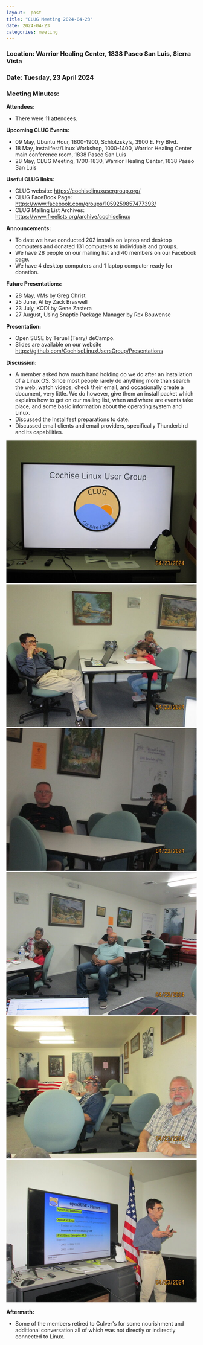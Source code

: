 ```yaml
---
layout:  post
title: "CLUG Meeting 2024-04-23"
date: 2024-04-23
categories: meeting
---
```


### Location: Warrior Healing Center, 1838 Paseo San Luis, Sierra Vista

### Date: Tuesday, 23 April 2024
### Meeting Minutes:

**Attendees:** 
 * There were 11 attendees.

**Upcoming CLUG Events:**
 * 09 May, Ubuntu Hour, 1800-1900, Schlotzsky’s, 3900 E. Fry Blvd.
 * 18 May, Installfest/Linux Workshop, 1000-1400, Warrior Healing Center main conference room, 1838 Paseo San Luis
 * 28 May, CLUG Meeting, 1700-1830, Warrior Healing Center, 1838 Paseo San Luis

**Useful CLUG links:**
 * CLUG website:  https://cochiselinuxusergroup.org/
 * CLUG FaceBook Page:  https://www.facebook.com/groups/1059259857477393/
 * CLUG Mailing List Archives:  https://www.freelists.org/archive/cochiselinux

**Announcements:**
 * To date we have conducted 202 installs on laptop and desktop computers and donated 131 computers to individuals and groups.
 * We have 28 people on our mailing list and 40 members on our Facebook page.
 * We have 4 desktop computers and 1 laptop computer ready for donation.

**Future Presentations:**
 * 28 May, VMs by Greg Christ
 * 25 June, AI by Zack Braswell
 * 23 July, KODI by Gene Zastera
 * 27 August, Using Snaptic Package Manager by Rex Bouwense

**Presentation:**
 * Open SUSE by Teruel (Terry) deCampo.
 * Slides are available on our website https://github.com/CochiseLinuxUsersGroup/Presentations

**Discussion:**
 * A member asked how much hand holding do we do after an installation of a Linux OS.  Since most people rarely do anything more than search the web, watch videos, check their email, and occasionally create a document, very little.  We do however, give them an install packet which explains how to get on our mailing list, when and where are events take place, and some basic information about the operating system and Linux.
 * Discussed the Installfest preparations to date.
 * Discussed email clients and email providers, specifically Thunderbird and its capabilities.

![alt text](https://raw.githubusercontent.com/CochiseLinuxUsersGroup/CochiseLinuxUsersGroup.github.io/master/images2/rsz_clug_mtg_2024-04-23_1.jpg)
![alt text](https://raw.githubusercontent.com/CochiseLinuxUsersGroup/CochiseLinuxUsersGroup.github.io/master/images2/rsz_clug_mtg_2024-04-23_2.jpg)
![alt text](https://raw.githubusercontent.com/CochiseLinuxUsersGroup/CochiseLinuxUsersGroup.github.io/master/images2/rsz_clug_mtg_2024-04-23_3.jpg)
![alt text](https://raw.githubusercontent.com/CochiseLinuxUsersGroup/CochiseLinuxUsersGroup.github.io/master/images2/rsz_clug_mtg_2024-04-23_4.jpg)
![alt text](https://raw.githubusercontent.com/CochiseLinuxUsersGroup/CochiseLinuxUsersGroup.github.io/master/images2/rsz_clug_mtg_2024-04-23_5.jpg)
![alt text](https://raw.githubusercontent.com/CochiseLinuxUsersGroup/CochiseLinuxUsersGroup.github.io/master/images2/rsz_clug_mtg_2024-04-23_6.jpg)


**Aftermath:**
 * Some of the members retired to Culver's for some nourishment and additional conversation all of which was not directly or indirectly connected to Linux.
